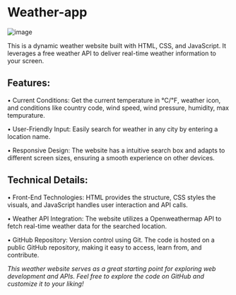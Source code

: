 # Weather-app

![image](https://github.com/ThatAutocrat/Weather-app/assets/90076740/4e5f4c24-9bda-4d31-a1d9-bafe08296f08)



This is a dynamic weather website built with HTML, CSS, and JavaScript. It leverages a free weather API to deliver real-time weather information to your screen.

## Features:

• Current Conditions: Get the current temperature in ℃/℉, weather icon, and conditions like country code, wind speed, wind pressure, humidity, max tempurature.

• User-Friendly Input: Easily search for weather in any city by entering a location name.

• Responsive Design: The website has a intuitive search box and adapts to different screen sizes, ensuring a smooth experience on other devices.

## Technical Details:

• Front-End Technologies: HTML provides the structure, CSS styles the visuals, and JavaScript handles user interaction and API calls.

• Weather API Integration: The website utilizes a Openweathermap API to fetch real-time weather data for the searched location.

• GitHub Repository: Version control using Git. The code is hosted on a public GitHub repository, making it easy to access, learn from, and contribute.


_This weather website serves as a great starting point for exploring web development and APIs. Feel free to explore the code on GitHub and customize it to your liking!_



